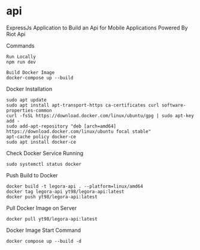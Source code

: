 # api
ExpressJs Application to Build an Api for Mobile Applications Powered By Riot Api

Commands
```
Run Locally
npm run dev

Build Docker Image
docker-compose up --build
```

Docker Installation
```
sudo apt update
sudo apt install apt-transport-https ca-certificates curl software-properties-common
curl -fsSL https://download.docker.com/linux/ubuntu/gpg | sudo apt-key add -
sudo add-apt-repository "deb [arch=amd64] https://download.docker.com/linux/ubuntu focal stable"
apt-cache policy docker-ce
sudo apt install docker-ce
```

Check Docker Service Running
```
sudo systemctl status docker
```

Push Build to Docker
```
docker build -t legora-api . --platform=linux/amd64
docker tag legora-api yt98/legora-api:latest
docker push yt98/legora-api:latest
```

Pull Docker Image on Server
```
docker pull yt98/legora-api:latest
```

Docker Image Start Command
```
docker compose up --build -d
```
